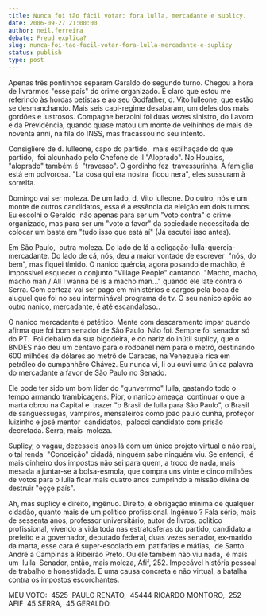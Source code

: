 ```yaml
---
title: Nunca foi tão fácil votar: fora lulla, mercadante e suplicy.
date: 2006-09-27 21:00:00
author: neil.ferreira
debate: Freud explica?
slug: nunca-foi-tao-facil-votar-fora-lulla-mercadante-e-suplicy
status: publish 
type: post
---
```


Apenas três pontinhos separam Garaldo do segundo turno. Chegou a hora de livrarmos "esse país" do crime organizado. É claro que estou me referindo às hordas petistas e ao seu Godfather, d. Vito lulleone, que estão se desmanchando. Mais seis capi-regime desabaram, um deles dos mais gordões e lustrosos. Compagne berzoini foi duas vezes sinistro, do Lavoro e da Previdência, quando quase matou um monte de velhinhos de mais de noventa anni, na fila do INSS, mas fracassou no seu intento.  
  
Consigliere de d. lulleone, capo do partido,  mais estilhaçado do que partido,  foi alcunhado pelo Chefone de Il "Aloprado". No Houaiss,  "aloprado" também é  "travesso". O gordinho fez  travessurinha. A famiglia está em polvorosa. "La cosa qui era nostra  ficou nera", eles sussuram à sorrelfa.  
  
 Domingo vai ser moleza. De um lado, d. Vito lulleone. Do outro, nós e um monte de outros candidatos, essa é a essência da eleição em dois turnos. Eu escolhi o Geraldo  não apenas para ser um "voto contra" o crime organizado, mas para ser um "voto a favor" da sociedade necessitada de colocar um basta em "tudo isso que está aí" (Já escutei isso antes).  
  
Em São Paulo,  outra moleza. Do lado de lá a coligação-lulla-quercia-mercadante. Do lado de cá, nós, deu a maior vontade de escrever  "nós, do bem", mas fiquei tímido. O nanico quércia, agora posando de machão, é impossivel esquecer o conjunto "Village People" cantando  "Macho, macho, macho man / All I wanna be is a macho man..." quando ele late contra o Serra. Com certeza vai ser pago em ministérios e cargos pela boca de aluguel que foi no seu interminável programa de tv. O seu nanico apôio ao outro nanico, mercadante, é até escandaloso..  
  
 O nanico mercadante é patético. Mente com descaramento ímpar quando afirma que foi bom senador de São Paulo. Não foi. Sempre foi senador só do PT.  Foi debaixo da sua bigodeira, e do nariz do inútil suplicy, que o BNDES não deu um centavo para o rodoanel nem para o metrô, destinando 600 milhões de dólares ao metrô de Caracas, na Venezuela rica em petróleo do cumpanhêro Chávez. Eu nunca vi, li ou ouvi uma única palavra do mercadante a favor de São Paulo no Senado.   
  
Ele pode ter sido um bom lider do "gunverrrno" lulla, gastando todo o tempo armando trambicagens. Pior, o nanico ameaça  continuar o que a marta obrou na Capital e  trazer "o Brasil de lulla para São Paulo", o Brasil de sanguessugas, vampiros, mensaleiros como joão paulo cunha, profeçor luizinho e josé mentor  candidatos,  palocci candidato com prisão decretada. Serra, mais  moleza.  
  
Suplicy, o vagau, dezesseis anos lá com um único projeto virtual e não real, o tal renda  "Conceição" cidadã, ninguém sabe ninguém viu. Se entendi,  é mais dinheiro dos impostos não sei para quem, a troco de nada, mais mesada a juntar-se à bolsa-esmola, que compra uns vinte e cinco milhões de votos para o lulla ficar mais quatro anos cumprindo a missão divina de destruir "eççe país".   
  
Ah, mas suplicy é direito, ingênuo. Direito, é obrigação mínima de qualquer cidadão, quanto mais de um político profissional. Ingênuo ? Fala sério, mais de sessenta anos, professor universitário, autor de livros, político profissional, vivendo a vida toda nas estratosferas do partido, candidato a prefeito e a governador, deputado federal, duas vezes senador, ex-marido da marta, esse cara é super-escolado em  patifarias e máfias,  de Santo André a Campinas a Ribeirão Preto. Ou ele também não viu nada,  é mais um  lulla  Senador, então, mais moleza, Afif, 252. Impecável história pessoal de trabalho e honestidade. E uma causa concreta e não virtual, a batalha contra os impostos escorchantes.


MEU VOTO:  4525  PAULO RENATO,  45444 RICARDO MONTORO,  252 AFIF  45 SERRA,  45 GERALDO.


